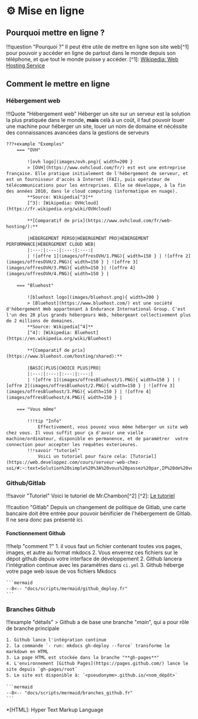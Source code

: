 # ⚙️ Mise en ligne

## Pourquoi mettre en ligne ?

!!!question "Pourquoi ?"
    Il peut être utile de mettre en ligne son site web[^1] pour pouvoir y accéder en ligne de partout dans le monde depuis son téléphone, et que tout le monde puisse y accéder.
    [^1]: [Wikipedia: Web Hosting Service](https://en.wikipedia.org/wiki/Web_hosting_service)
## Comment le mettre en ligne

### Hébergement web

!!!Quote "Hébergement web"
    Héberger un site sur un serveur est la solution la plus pratiquée dans le monde, **mais** celà à un coût, il faut pouvoir louer une machine pour héberger un site, louer un nom de domaine et nécéssite des connaissances avancées dans la gestions de serveurs
    
    ???+example "Exemples"
        === "OVH"

            ![ovh logo](images/ovh.png){ width=200 }
            > [OVH](https://www.ovhcloud.com/fr/) est est une entreprise française. Elle pratique initialement de l'hébergement de serveur, et est un fournisseur d'accès à Internet (FAI), puis opérateur de télécommunications pour les entreprises. Elle se développe, à la fin des années 2010, dans le cloud computing (informatique en nuage).
            **Source: Wikipedia[^3]**
            [^3]: [Wikipedia: OVHcloud](https://fr.wikipedia.org/wiki/OVHcloud)

            **[Comparatif de prix](https://www.ovhcloud.com/fr/web-hosting/):**

            |HÉBERGEMENT PERSO|HÉBERGEMENT PRO|HÉBERGEMENT PERFORMANCE|HÉBERGEMENT CLOUD WEB|
            |:---:|:---:|:---:|:---:|
            | ![offre 1](images/offresOVH/1.PNG){ width=150 } | ![offre 2](images/offresOVH/2.PNG){ width=150 } | ![offre 3](images/offresOVH/3.PNG){ width=150 }| ![offre 4](images/offresOVH/4.PNG){ width=150 } |

        === "Bluehost"

            ![bluehost logo](images/bluehost.png){ width=200 }
            > [Bluehost](https://www.bluehost.com/) est une société d'hébergement Web appartenant à Endurance International Group. C'est l'un des 20 plus grands hébergeurs Web, hébergeant collectivement plus de 2 millions de domaines.
            **Source: Wikipedia[^4]**
            [^4]: [Wikipedia: Bluehost](https://en.wikipedia.org/wiki/Bluehost)

            **[Comparatif de prix](https://www.bluehost.com/hosting/shared):**

            |BASIC|PLUS|CHOICE PLUS|PRO|
            |:---:|:---:|:---:|:---:|
            | ![offre 1](images/offresBluehost/1.PNG){ width=150 } | ![offre 2](images/offresBluehost/2.PNG){ width=150 } | ![offre 3](images/offresBluehost/3.PNG){ width=150 } | ![offre 4](images/offresBluehost/4.PNG){ width=150 } |

        === "Vous même"

            !!!tip "Info"
                Effectivement, vous pouvez vous même héberger un site web chez vous. Il vous suffit pour ça d'avoir une vielle machine/ordinateur, disponible en permanence, et de paramétrer  votre connection pour accepter les requêtes exterieures.
            !!!savoir "tutoriel"
                Voici un tutoriel pour faire cela: [Tutoriel](https://web.developpez.com/cours/serveur-web-chez-soi/#:~:text=Solution%20simple%20%3A%20vous%20passez%20par,IP%20de%20votre%20connexion%20Internet.)

### Github/Gitlab

!!!savoir "Tutoriel"
    Voici le tutoriel de Mr.Chambon[^2]
    [^2]: [Le tutoriel](https://ens-fr.gitlab.io/mkdocs/gitlab-mkdocs/)

!!!caution "Gitlab"
    Depuis un changement de politique de Gitlab, une carte bancaire doit être entrée pour pouvoir bénificier de l'hébergement de Gitlab. Il ne sera donc pas présenté ici.

#### Fonctionnement Github

!!!help "comment ?"
    1. il vous faut un fichier contenant toutes vos pages, images, et autre au format mkdocs
    2. Vous enverrez ces fichiers sur le dépot github depuis votre interface de développement
    2. Github lancera l'intégration continue avec les paramètres dans `ci.yml`
    3. Github héberge votre page web issue de vos fichiers Mkdocs

    ```mermaid
    --8<-- "docs/scripts/mermaid/github_deploy.fr"
    ```

### Branches Github

!!!example "détails"
    > Github a de base une branche "_main_", qui a pour rôle de branche principale

    1. Github lance l'intégration continue
    2. la commande `- run: mkdocs gh-deploy --force` transforme le markdown en HTML
    3. La page HTML est stockée dans la branche "**gh-pages**"
    4. L'environnement [Github Pages](https://pages.github.com/) lance le site depuis `gh-pages/root`
    5. Le site est disponible à: `<pseudonyme>.github.io/<nom_dépôt>`

    ```mermaid
    --8<-- "docs/scripts/mermaid/branches_github.fr"
    ```

*[HTML]: Hyper Text Markup Language
